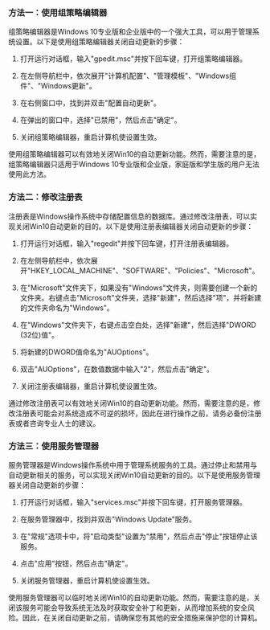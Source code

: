 ### 方法一：使用组策略编辑器

组策略编辑器是Windows 10专业版和企业版中的一个强大工具，可以用于管理系统设置。以下是使用组策略编辑器关闭自动更新的步骤：

1. 打开运行对话框，输入"gpedit.msc"并按下回车键，打开组策略编辑器。
    
2. 在左侧导航栏中，依次展开"计算机配置"、"管理模板"、"Windows组件"、"Windows更新"。
    
3. 在右侧窗口中，找到并双击"配置自动更新"。
    
4. 在弹出的窗口中，选择"已禁用"，然后点击"确定"。
    
5. 关闭组策略编辑器，重启计算机使设置生效。
    

使用组策略编辑器可以有效地关闭Win10的自动更新功能。然而，需要注意的是，组策略编辑器只适用于Windows 10专业版和企业版，家庭版和学生版的用户无法使用此方法。
### 方法二：修改注册表

注册表是Windows操作系统中存储配置信息的数据库。通过修改注册表，可以实现关闭Win10自动更新的目的。以下是使用注册表编辑器关闭自动更新的步骤：

1. 打开运行对话框，输入"regedit"并按下回车键，打开注册表编辑器。
    
2. 在左侧导航栏中，依次展开"HKEY_LOCAL_MACHINE"、"SOFTWARE"、"Policies"、"Microsoft"。
    
3. 在"Microsoft"文件夹下，如果没有"Windows"文件夹，则需要创建一个新的文件夹。右键点击"Microsoft"文件夹，选择"新建"，然后选择"项"，并将新建的文件夹命名为"Windows"。
    
4. 在"Windows"文件夹下，右键点击空白处，选择"新建"，然后选择"DWORD (32位)值"。
    
5. 将新建的DWORD值命名为"AUOptions"。
    
6. 双击"AUOptions"，在数值数据中输入"2"，然后点击"确定"。
    
7. 关闭注册表编辑器，重启计算机使设置生效。
    

通过修改注册表可以有效地关闭Win10的自动更新功能。然而，需要注意的是，修改注册表可能会对系统造成不可逆的损坏，因此在进行操作之前，请务必备份注册表或者咨询专业人士的建议。
### 方法三：使用服务管理器

服务管理器是Windows操作系统中用于管理系统服务的工具。通过停止和禁用与自动更新相关的服务，可以实现关闭Win10自动更新的目的。以下是使用服务管理器关闭自动更新的步骤：

1. 打开运行对话框，输入"services.msc"并按下回车键，打开服务管理器。
    
2. 在服务管理器中，找到并双击"Windows Update"服务。
    
3. 在"常规"选项卡中，将"启动类型"设置为"禁用"，然后点击"停止"按钮停止该服务。
    
4. 点击"应用"按钮，然后点击"确定"。
    
5. 关闭服务管理器，重启计算机使设置生效。
    

使用服务管理器可以临时地关闭Win10的自动更新功能。然而，需要注意的是，关闭该服务可能会导致系统无法及时获取安全补丁和更新，从而增加系统的安全风险。因此，在关闭自动更新之前，请确保您有其他的安全措施来保护您的计算机。